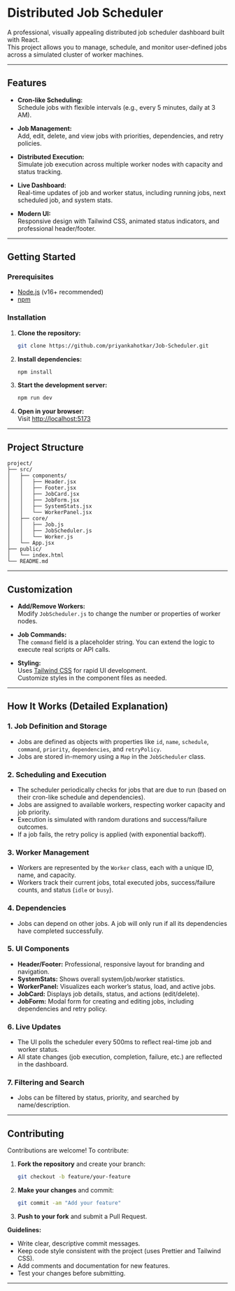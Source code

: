 # Distributed Job Scheduler

A professional, visually appealing distributed job scheduler dashboard built with React.  
This project allows you to manage, schedule, and monitor user-defined jobs across a simulated cluster of worker machines.

---

## Features

- **Cron-like Scheduling:**  
  Schedule jobs with flexible intervals (e.g., every 5 minutes, daily at 3 AM).

- **Job Management:**  
  Add, edit, delete, and view jobs with priorities, dependencies, and retry policies.

- **Distributed Execution:**  
  Simulate job execution across multiple worker nodes with capacity and status tracking.

- **Live Dashboard:**  
  Real-time updates of job and worker status, including running jobs, next scheduled job, and system stats.

- **Modern UI:**  
  Responsive design with Tailwind CSS, animated status indicators, and professional header/footer.

---

## Getting Started

### Prerequisites

- [Node.js](https://nodejs.org/) (v16+ recommended)
- [npm](https://www.npmjs.com/)

### Installation

1. **Clone the repository:**

   ```bash
   git clone https://github.com/priyankahotkar/Job-Scheduler.git
   ```

2. **Install dependencies:**

   ```bash
   npm install
   ```

3. **Start the development server:**

   ```bash
   npm run dev
   ```

4. **Open in your browser:**  
   Visit [http://localhost:5173](http://localhost:5173)

---

## Project Structure

```
project/
├── src/
│   ├── components/
│   │   ├── Header.jsx
│   │   ├── Footer.jsx
│   │   ├── JobCard.jsx
│   │   ├── JobForm.jsx
│   │   ├── SystemStats.jsx
│   │   └── WorkerPanel.jsx
│   ├── core/
│   │   ├── Job.js
│   │   ├── JobScheduler.js
│   │   └── Worker.js
│   └── App.jsx
├── public/
│   └── index.html
└── README.md
```

---

## Customization

- **Add/Remove Workers:**  
  Modify `JobScheduler.js` to change the number or properties of worker nodes.

- **Job Commands:**  
  The `command` field is a placeholder string. You can extend the logic to execute real scripts or API calls.

- **Styling:**  
  Uses [Tailwind CSS](https://tailwindcss.com/) for rapid UI development.  
  Customize styles in the component files as needed.

---

## How It Works (Detailed Explanation)

### 1. **Job Definition and Storage**

- Jobs are defined as objects with properties like `id`, `name`, `schedule`, `command`, `priority`, `dependencies`, and `retryPolicy`.
- Jobs are stored in-memory using a `Map` in the `JobScheduler` class.

### 2. **Scheduling and Execution**

- The scheduler periodically checks for jobs that are due to run (based on their cron-like schedule and dependencies).
- Jobs are assigned to available workers, respecting worker capacity and job priority.
- Execution is simulated with random durations and success/failure outcomes.
- If a job fails, the retry policy is applied (with exponential backoff).

### 3. **Worker Management**

- Workers are represented by the `Worker` class, each with a unique ID, name, and capacity.
- Workers track their current jobs, total executed jobs, success/failure counts, and status (`idle` or `busy`).

### 4. **Dependencies**

- Jobs can depend on other jobs. A job will only run if all its dependencies have completed successfully.

### 5. **UI Components**

- **Header/Footer:** Professional, responsive layout for branding and navigation.
- **SystemStats:** Shows overall system/job/worker statistics.
- **WorkerPanel:** Visualizes each worker’s status, load, and active jobs.
- **JobCard:** Displays job details, status, and actions (edit/delete).
- **JobForm:** Modal form for creating and editing jobs, including dependencies and retry policy.

### 6. **Live Updates**

- The UI polls the scheduler every 500ms to reflect real-time job and worker status.
- All state changes (job execution, completion, failure, etc.) are reflected in the dashboard.

### 7. **Filtering and Search**

- Jobs can be filtered by status, priority, and searched by name/description.

---

## Contributing

Contributions are welcome! To contribute:

1. **Fork the repository** and create your branch:

   ```bash
   git checkout -b feature/your-feature
   ```

2. **Make your changes** and commit:

   ```bash
   git commit -am "Add your feature"
   ```

3. **Push to your fork** and submit a Pull Request.

**Guidelines:**

- Write clear, descriptive commit messages.
- Keep code style consistent with the project (uses Prettier and Tailwind CSS).
- Add comments and documentation for new features.
- Test your changes before submitting.

---
